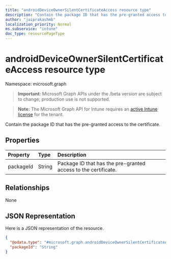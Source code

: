 ```yaml
---
title: "androidDeviceOwnerSilentCertificateAccess resource type"
description: "Contain the package ID that has the pre-granted access to the certificate."
author: "jaiprakashmb"
localization_priority: Normal
ms.subservice: "intune"
doc_type: resourcePageType
---
```


# androidDeviceOwnerSilentCertificateAccess resource type

Namespace: microsoft.graph

> **Important:** Microsoft Graph APIs under the /beta version are subject to change; production use is not supported.

> **Note:** The Microsoft Graph API for Intune requires an [active Intune license](https://go.microsoft.com/fwlink/?linkid=839381) for the tenant.

Contain the package ID that has the pre-granted access to the certificate.

## Properties
|Property|Type|Description|
|:---|:---|:---|
|packageId|String|Package ID that has the pre-granted access to the certificate.|

## Relationships
None

## JSON Representation
Here is a JSON representation of the resource.
<!-- {
  "blockType": "resource",
  "@odata.type": "microsoft.graph.androidDeviceOwnerSilentCertificateAccess"
}
-->
``` json
{
  "@odata.type": "#microsoft.graph.androidDeviceOwnerSilentCertificateAccess",
  "packageId": "String"
}
```